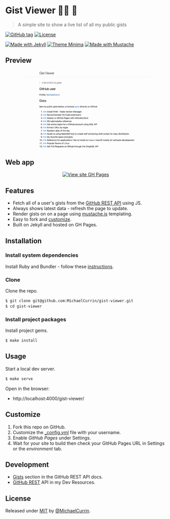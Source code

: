 # Gist Viewer 👨‍💻 🔭
> A simple site to show a live list of all my public gists 

[![GitHub tag](https://img.shields.io/github/tag/MichaelCurrin/gist-viewer)](https://github.com/MichaelCurrin/gist-viewer/tags/?include_prereleases&sort=semver)
[![License](https://img.shields.io/badge/License-MIT-blue)](#license)

[![Made with Jekyll](https://img.shields.io/badge/jekyll-3.9-blue?logo=jekyll)](https://jekyllrb.com)
[![Theme Minima](https://img.shields.io/badge/theme-minima-blue)](https://github.com/jekyll/minima)
[![Made with Mustache](https://img.shields.io/npm/v/mustache?label=mustache)](https://www.npmjs.com/package/mustache)


## Preview

<div align="center">
    <a href="https://michaelcurrin.github.io/gist-viewer/">
        <img src="/sample.png" alt="Sample screenshot" title="Sample screenshot" width="400" />
    </a>
</div>


## Web app

<div align="center">

[![View site GH Pages](https://img.shields.io/badge/View_site-Gist_viewer-2ea44f?style=for-the-badge)](https://michaelcurrin.github.io/gist-viewer/)

</div>


## Features

- Fetch all of a user's gists from the [GitHub REST API](https://docs.github.com/en/rest) using JS.
- Always shows latest data - refresh the page to update.
- Render gists on on a page using [mustache.js](https://www.npmjs.com/package/mustache) templating.
- Easy to fork and [customize](#customize).
- Built on Jekyll and hosted on GH Pages.


## Installation

### Install system dependencies

Install Ruby and Bundler - follow these [instructions](https://gist.github.com/MichaelCurrin/3af38fca4e2903cdedfb8402c18b2936).

### Clone

Clone the repo.

```sh
$ git clone git@github.com:MichaelCurrin/gist-viewer.git
$ cd gist-viewer
```

### Install project packages

Install project gems.

```sh
$ make install
```


## Usage

Start a local dev server.

```sh
$ make serve
```

Open in the browser:

- http://localhost:4000/gist-viewer/


## Customize

1. Fork this repo on GitHub.
2. Customize the [\_config.yml](/_config.yml) file with your username.
3. Enable _GitHub Pages_ under Settings.
4. Wait for your site to build then check your GitHub Pages URL in Settings or the _environment_ tab.


## Development

- [Gists](https://docs.github.com/en/rest/reference/gists) section in the GitHub REST API docs.
- [GitHub REST](https://michaelcurrin.github.io/dev-resources/resources/version-control/github/rest.html) API in my Dev Resources.


## License

Released under [MIT](/LICENSE) by [@MichaelCurrin](https://github.com/MichaelCurrin).
